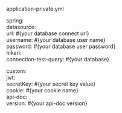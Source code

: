 application-private.yml   
    
spring:    
    datasource:    
        url: #{your database connect url}    
        username: #{your database user name}    
        password: #{your database user password}    
        hikari:    
            connection-test-query: #{your database}    
               
custom:    
    jwt:    
        secretKey: #{your secret key value}    
        cookie: #{your cookie name}    
    api-doc:    
        version: #{your api-doc version}    